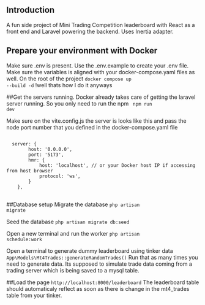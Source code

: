## Introduction
A fun side project of Mini Trading Competition leaderboard with React as a front end and Laravel powering the backend. Uses Inertia adapter.

## Prepare your environment with Docker

Make sure .env is present. Use the .env.example to create your .env file. Make sure the variables is aligned with your docker-compose.yaml files as well.
On the root of the project <code>docker compose up --build -d</code>
!well thats how I do it anyways

##Get the servers running.
Docker already takes care of getting the laravel server running. So you only need to run the npm
<code> npm run dev </code>

Make sure on the vite.config.js the server is looks like this and pass the node port number that you defined in the docker-compose.yaml file
<pre>
<code>
  server: {
        host: '0.0.0.0',
        port: '5173',
        hmr: {
            host: 'localhost', // or your Docker host IP if accessing from host browser
            protocol: 'ws',
        }
    },
</code>
</pre>

##Database setup
Migrate the database <code>php artisan migrate</code>

Seed the database <code>php artisan migrate db:seed</code>

Open a new terminal and run the worker <code>php artisan schedule:work</code>

Open a terminal to generate dummy leaderboard using tinker data <code>App\Models\Mt4Trades::generateRandomTrades()</code>
Run that as many times you need to generate data. Its supposed to simulate trade data coming from a trading server which is being saved to a mysql table.

##Load the page <code>http://localhost:8000/leaderboard</code>
The leaderboard table should automaticaly reflect as soon as there is change in the mt4_trades table from your tinker. 


